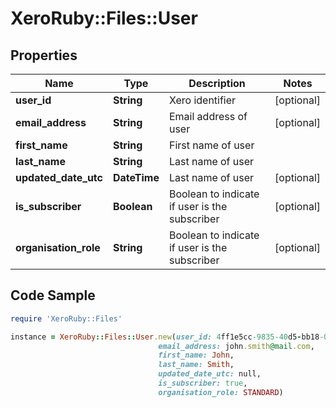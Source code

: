 # XeroRuby::Files::User

## Properties

Name | Type | Description | Notes
------------ | ------------- | ------------- | -------------
**user_id** | **String** | Xero identifier | [optional] 
**email_address** | **String** | Email address of user | [optional] 
**first_name** | **String** | First name of user | 
**last_name** | **String** | Last name of user | 
**updated_date_utc** | **DateTime** | Last name of user | [optional] 
**is_subscriber** | **Boolean** | Boolean to indicate if user is the subscriber | [optional] 
**organisation_role** | **String** | Boolean to indicate if user is the subscriber | [optional] 

## Code Sample

```ruby
require 'XeroRuby::Files'

instance = XeroRuby::Files::User.new(user_id: 4ff1e5cc-9835-40d5-bb18-09fdb118db9c,
                                 email_address: john.smith@mail.com,
                                 first_name: John,
                                 last_name: Smith,
                                 updated_date_utc: null,
                                 is_subscriber: true,
                                 organisation_role: STANDARD)
```


